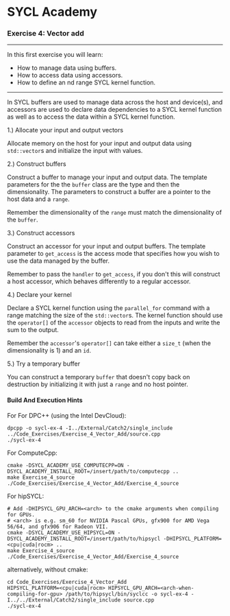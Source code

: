 # SYCL Academy

### Exercise 4: Vector add

---

In this first exercise you will learn:
* How to manage data using buffers.
* How to access data using accessors.
* How to define an nd range SYCL kernel function.

---

In SYCL buffers are used to manage data across the host and device(s), and
accessors are used to declare data dependencies to a SYCL kernel function as
well as to access the data within a SYCL kernel function.

1.) Allocate your input and output vectors

Allocate memory on the host for your input and output data using `std::vector`s
and initialize the input with values.

2.) Construct buffers

Construct a buffer to manage your input and output data. The template parameters
for the the `buffer` class are the type and then the dimensionality. The
parameters to construct a buffer are a pointer to the host data and a `range`.

Remember the dimensionality of the `range` must match the dimensionality of the
`buffer`.

3.) Construct accessors

Construct an accessor for your input and output buffers. The template parameter
to `get_access` is the access mode that specifies how you wish to use the data
managed by the buffer.

Remember to pass the `handler` to `get_access`, if you don't this will construct
a host accessor, which behaves differently to a regular accessor.

4.) Declare your kernel

Declare a SYCL kernel function using the `parallel_for` command with a range
matching the size of the `std::vector`s. The kernel function should use the
`operator[]` of the `accessor` objects to read from the inputs and write the sum
to the output.

Remember the `accessor`'s `operator[]` can take either a `size_t` (when the
dimensionality is 1) and an `id`.

5.) Try a temporary buffer

You can construct a temporary `buffer` that doesn't copy back on destruction by
initializing it with just a `range` and no host pointer.

#### Build And Execution Hints

For For DPC++ (using the Intel DevCloud):
```
dpcpp -o sycl-ex-4 -I../External/Catch2/single_include ../Code_Exercises/Exercise_4_Vector_Add/source.cpp
./sycl-ex-4
```

For ComputeCpp:
```
cmake -DSYCL_ACADEMY_USE_COMPUTECPP=ON -DSYCL_ACADEMY_INSTALL_ROOT=/insert/path/to/computecpp ..
make Exercise_4_source
./Code_Exercises/Exercise_4_Vector_Add/Exercise_4_source
```

For hipSYCL:
```
# Add -DHIPSYCL_GPU_ARCH=<arch> to the cmake arguments when compiling for GPUs.
# <arch> is e.g. sm_60 for NVIDIA Pascal GPUs, gfx900 for AMD Vega 56/64, and gfx906 for Radeon VII.
cmake -DSYCL_ACADEMY_USE_HIPSYCL=ON -DSYCL_ACADEMY_INSTALL_ROOT=/insert/path/to/hipsycl -DHIPSYCL_PLATFORM=<cpu|cuda|rocm> ..
make Exercise_4_source
./Code_Exercises/Exercise_4_Vector_Add/Exercise_4_source
```
alternatively, without cmake:
```
cd Code_Exercises/Exercise_4_Vector_Add
HIPSYCL_PLATFORM=<cpu|cuda|rocm> HIPSYCL_GPU_ARCH=<arch-when-compiling-for-gpu> /path/to/hipsycl/bin/syclcc -o sycl-ex-4 -I../../External/Catch2/single_include source.cpp
./sycl-ex-4
```
